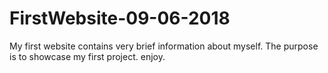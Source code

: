 # FirstWebsite-09-06-2018
My first website contains very brief information about myself. The purpose is to showcase my first project. enjoy.
